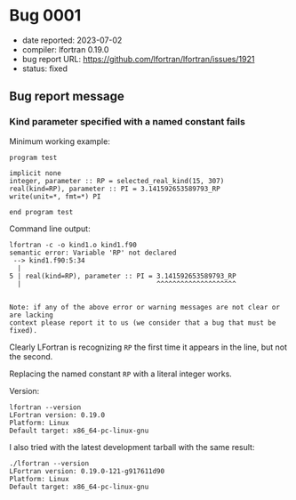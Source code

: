 # Bug 0001

- date reported: 2023-07-02
- compiler: lfortran 0.19.0
- bug report URL: <https://github.com/lfortran/lfortran/issues/1921>
- status: fixed

## Bug report message

### Kind parameter specified with a named constant fails

Minimum working example:

    program test

    implicit none
    integer, parameter :: RP = selected_real_kind(15, 307)
    real(kind=RP), parameter :: PI = 3.141592653589793_RP
    write(unit=*, fmt=*) PI

    end program test

Command line output:

    lfortran -c -o kind1.o kind1.f90 
    semantic error: Variable 'RP' not declared
     --> kind1.f90:5:34
      |
    5 | real(kind=RP), parameter :: PI = 3.141592653589793_RP
      |                                  ^^^^^^^^^^^^^^^^^^^^ 


    Note: if any of the above error or warning messages are not clear or are lacking
    context please report it to us (we consider that a bug that must be fixed).

Clearly LFortran is recognizing `RP` the first time it appears in the line, but not the second.

Replacing the named constant `RP` with a literal integer works.

Version:

    lfortran --version
    LFortran version: 0.19.0
    Platform: Linux
    Default target: x86_64-pc-linux-gnu

I also tried with the latest development tarball with the same result:

    ./lfortran --version
    LFortran version: 0.19.0-121-g917611d90
    Platform: Linux
    Default target: x86_64-pc-linux-gnu
